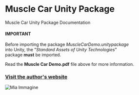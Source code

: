 # Muscle Car Unity Package
Muscle Car Unity Package Documentation

<h4><b>IMPORTANT</b></h4>

Before importing the package <i>MuscleCarDemo.unitypackage</i></br> 
into Unity, the "<i>Standard Assets of Unity Technologies</i>"</br>
package <b>must</b> be imported.

Read the <b>Muscle Car Demo.pdf</b> file above for more information.

<h3><a href="https://stecavalli.altervista.org/">Visit the author's website</a></h3>
<img src="https://miosito.it/miaImmagine.png" alt="Mia Immagine">
